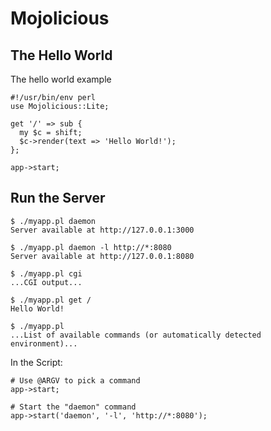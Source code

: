 # Mojolicious

## The Hello World

The hello world example

    #!/usr/bin/env perl
	use Mojolicious::Lite;

    get '/' => sub {
	  my $c = shift;
	  $c->render(text => 'Hello World!');
    };

    app->start;

## Run the Server

    $ ./myapp.pl daemon
    Server available at http://127.0.0.1:3000

    $ ./myapp.pl daemon -l http://*:8080
    Server available at http://127.0.0.1:8080

    $ ./myapp.pl cgi
    ...CGI output...

    $ ./myapp.pl get /
    Hello World!

    $ ./myapp.pl
    ...List of available commands (or automatically detected environment)...

In the Script:

    # Use @ARGV to pick a command
    app->start;

    # Start the "daemon" command
    app->start('daemon', '-l', 'http://*:8080');
